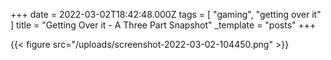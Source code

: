+++
date = 2022-03-02T18:42:48.000Z
tags = [ "gaming", "getting over it" ]
title = "Getting Over it - A Three Part Snapshot"
_template = "posts"
+++

{{< figure src="/uploads/screenshot-2022-03-02-104450.png" >}}
